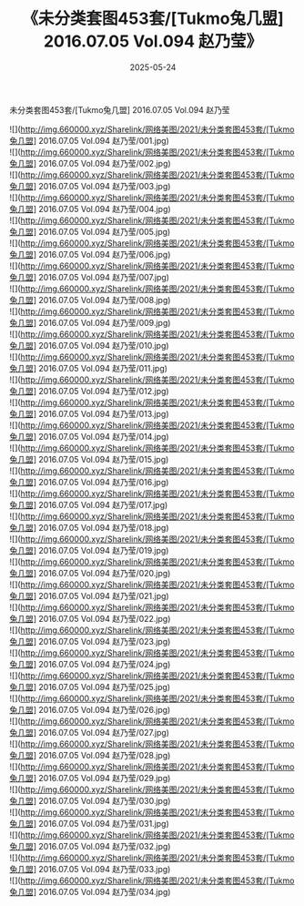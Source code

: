 ﻿---
layout: post
title:  《未分类套图453套/[Tukmo兔几盟] 2016.07.05 Vol.094 赵乃莹》
date:   2025-05-24
img: http://img.660000.xyz/Sharelink/网络美图/2021/未分类套图453套/[Tukmo兔几盟] 2016.07.05 Vol.094 赵乃莹/000.jpg
categories: [美女, 清纯, 唯美]
---

未分类套图453套/[Tukmo兔几盟] 2016.07.05 Vol.094 赵乃莹

 ![](http://img.660000.xyz/Sharelink/网络美图/2021/未分类套图453套/[Tukmo兔几盟] 2016.07.05 Vol.094 赵乃莹/001.jpg) <br>![](http://img.660000.xyz/Sharelink/网络美图/2021/未分类套图453套/[Tukmo兔几盟] 2016.07.05 Vol.094 赵乃莹/002.jpg) <br>![](http://img.660000.xyz/Sharelink/网络美图/2021/未分类套图453套/[Tukmo兔几盟] 2016.07.05 Vol.094 赵乃莹/003.jpg) <br>![](http://img.660000.xyz/Sharelink/网络美图/2021/未分类套图453套/[Tukmo兔几盟] 2016.07.05 Vol.094 赵乃莹/004.jpg) <br>![](http://img.660000.xyz/Sharelink/网络美图/2021/未分类套图453套/[Tukmo兔几盟] 2016.07.05 Vol.094 赵乃莹/005.jpg) <br>![](http://img.660000.xyz/Sharelink/网络美图/2021/未分类套图453套/[Tukmo兔几盟] 2016.07.05 Vol.094 赵乃莹/006.jpg) <br>![](http://img.660000.xyz/Sharelink/网络美图/2021/未分类套图453套/[Tukmo兔几盟] 2016.07.05 Vol.094 赵乃莹/007.jpg) <br>![](http://img.660000.xyz/Sharelink/网络美图/2021/未分类套图453套/[Tukmo兔几盟] 2016.07.05 Vol.094 赵乃莹/008.jpg) <br>![](http://img.660000.xyz/Sharelink/网络美图/2021/未分类套图453套/[Tukmo兔几盟] 2016.07.05 Vol.094 赵乃莹/009.jpg) <br>![](http://img.660000.xyz/Sharelink/网络美图/2021/未分类套图453套/[Tukmo兔几盟] 2016.07.05 Vol.094 赵乃莹/010.jpg) <br>![](http://img.660000.xyz/Sharelink/网络美图/2021/未分类套图453套/[Tukmo兔几盟] 2016.07.05 Vol.094 赵乃莹/011.jpg) <br>![](http://img.660000.xyz/Sharelink/网络美图/2021/未分类套图453套/[Tukmo兔几盟] 2016.07.05 Vol.094 赵乃莹/012.jpg) <br>![](http://img.660000.xyz/Sharelink/网络美图/2021/未分类套图453套/[Tukmo兔几盟] 2016.07.05 Vol.094 赵乃莹/013.jpg) <br>![](http://img.660000.xyz/Sharelink/网络美图/2021/未分类套图453套/[Tukmo兔几盟] 2016.07.05 Vol.094 赵乃莹/014.jpg) <br>![](http://img.660000.xyz/Sharelink/网络美图/2021/未分类套图453套/[Tukmo兔几盟] 2016.07.05 Vol.094 赵乃莹/015.jpg) <br>![](http://img.660000.xyz/Sharelink/网络美图/2021/未分类套图453套/[Tukmo兔几盟] 2016.07.05 Vol.094 赵乃莹/016.jpg) <br>![](http://img.660000.xyz/Sharelink/网络美图/2021/未分类套图453套/[Tukmo兔几盟] 2016.07.05 Vol.094 赵乃莹/017.jpg) <br>![](http://img.660000.xyz/Sharelink/网络美图/2021/未分类套图453套/[Tukmo兔几盟] 2016.07.05 Vol.094 赵乃莹/018.jpg) <br>![](http://img.660000.xyz/Sharelink/网络美图/2021/未分类套图453套/[Tukmo兔几盟] 2016.07.05 Vol.094 赵乃莹/019.jpg) <br>![](http://img.660000.xyz/Sharelink/网络美图/2021/未分类套图453套/[Tukmo兔几盟] 2016.07.05 Vol.094 赵乃莹/020.jpg) <br>![](http://img.660000.xyz/Sharelink/网络美图/2021/未分类套图453套/[Tukmo兔几盟] 2016.07.05 Vol.094 赵乃莹/021.jpg) <br>![](http://img.660000.xyz/Sharelink/网络美图/2021/未分类套图453套/[Tukmo兔几盟] 2016.07.05 Vol.094 赵乃莹/022.jpg) <br>![](http://img.660000.xyz/Sharelink/网络美图/2021/未分类套图453套/[Tukmo兔几盟] 2016.07.05 Vol.094 赵乃莹/023.jpg) <br>![](http://img.660000.xyz/Sharelink/网络美图/2021/未分类套图453套/[Tukmo兔几盟] 2016.07.05 Vol.094 赵乃莹/024.jpg) <br>![](http://img.660000.xyz/Sharelink/网络美图/2021/未分类套图453套/[Tukmo兔几盟] 2016.07.05 Vol.094 赵乃莹/025.jpg) <br>![](http://img.660000.xyz/Sharelink/网络美图/2021/未分类套图453套/[Tukmo兔几盟] 2016.07.05 Vol.094 赵乃莹/026.jpg) <br>![](http://img.660000.xyz/Sharelink/网络美图/2021/未分类套图453套/[Tukmo兔几盟] 2016.07.05 Vol.094 赵乃莹/027.jpg) <br>![](http://img.660000.xyz/Sharelink/网络美图/2021/未分类套图453套/[Tukmo兔几盟] 2016.07.05 Vol.094 赵乃莹/028.jpg) <br>![](http://img.660000.xyz/Sharelink/网络美图/2021/未分类套图453套/[Tukmo兔几盟] 2016.07.05 Vol.094 赵乃莹/029.jpg) <br>![](http://img.660000.xyz/Sharelink/网络美图/2021/未分类套图453套/[Tukmo兔几盟] 2016.07.05 Vol.094 赵乃莹/030.jpg) <br>![](http://img.660000.xyz/Sharelink/网络美图/2021/未分类套图453套/[Tukmo兔几盟] 2016.07.05 Vol.094 赵乃莹/031.jpg) <br>![](http://img.660000.xyz/Sharelink/网络美图/2021/未分类套图453套/[Tukmo兔几盟] 2016.07.05 Vol.094 赵乃莹/032.jpg) <br>![](http://img.660000.xyz/Sharelink/网络美图/2021/未分类套图453套/[Tukmo兔几盟] 2016.07.05 Vol.094 赵乃莹/033.jpg) <br>![](http://img.660000.xyz/Sharelink/网络美图/2021/未分类套图453套/[Tukmo兔几盟] 2016.07.05 Vol.094 赵乃莹/034.jpg) <br>